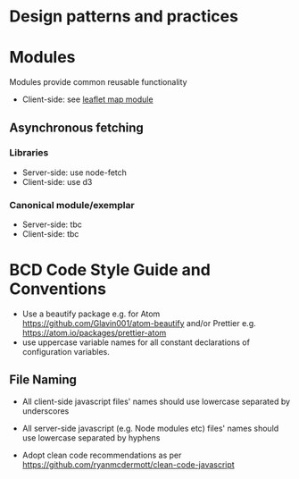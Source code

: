 # Design patterns and practices


# Modules
Modules provide common reusable functionality
* Client-side: see [leaflet map module](public/javascripts/modules/leaflet-maps.js)


## Asynchronous fetching
### Libraries
* Server-side: use node-fetch
* Client-side: use d3
### Canonical module/exemplar
* Server-side: tbc
* Client-side: tbc

# BCD Code Style Guide and Conventions

* Use a beautify package e.g. for Atom https://github.com/Glavin001/atom-beautify and/or Prettier e.g. https://atom.io/packages/prettier-atom
* use uppercase variable names for all constant declarations of configuration variables.
## File Naming
* All client-side javascript files' names should use lowercase separated by underscores
* All server-side javascript (e.g. Node modules etc) files' names should use lowercase separated by hyphens

* Adopt clean code recommendations as per https://github.com/ryanmcdermott/clean-code-javascript
